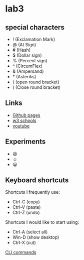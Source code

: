 # lab3

## special characters
- ! (Exclamation Mark)
- @ (At Sign)
- \# (Hash)
- $ (Dollar sign)
- % (Percent sign)
- ^ (CircumFlex)
- & (Ampersand)
- \* (Asteriks)
- ( (open round bracket)
- ) (Close round bracket)

## Links
- [Github pages](https://pages.github.com/)
- [w3 schools](https://www.w3schools.com/)
- [youtube](https://www.youtube.com/)

## Experiments
- :smiley:
- :relaxed:
- :grinning:

## Keyboard shortcuts
Shortcuts I frequently use: 
- Ctrl-C (copy)
- Ctrl-V (paste)
- Ctrl-Z (undo)

Shortcuts I would like to start using: 
- Ctrl-A (select all)
- Win-D (show desktop)
- Ctrl-X (cut) 

[CLI commands](docs/cli.md)